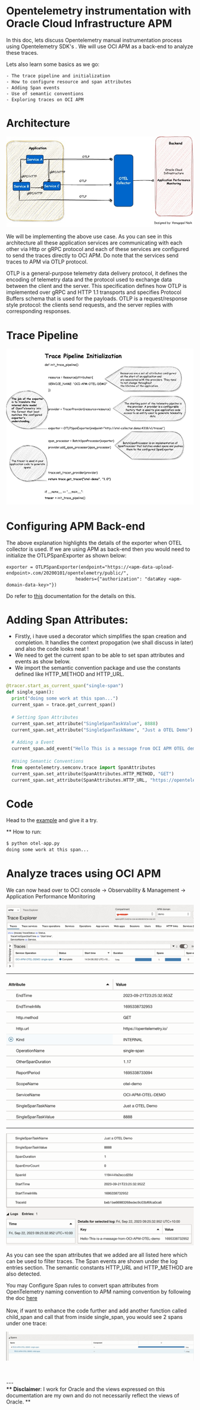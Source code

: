 
# Opentelemetry instrumentation with Oracle Cloud Infrastructure APM

In this doc, lets discuss Opentelemetry manual instrumentation process using Opentelemetry SDK's . 
We will use OCI APM as a back-end to analyze these traces.

Lets also learn some basics as we go:

	- The trace pipeline and initialization
	- How to configure resource and span attributes
	- Adding Span events 
	- Use of semantic conventions
    - Exploring traces on OCI APM 


<h1>Architecture</h1> 

![Architecture](./assets/images/otel-manual-inst.jpg)

We will be implementing the above use case. As you can see in this architecture all these application services are communicating with each other via Http or gRPC protocol and each of these services are configured to send the traces directly to OCI APM. Do note that the services send traces to APM via OTLP protocol.

OTLP is a general-purpose telemetry data delivery protocol, it defines the encoding of telemetry data and the protocol used to exchange data between the client and the server. This specification defines how OTLP is implemented over gRPC and HTTP 1.1 transports and specifies Protocol Buffers schema that is used for the payloads. OTLP is a request/response style protocol: the clients send requests, and the server replies with corresponding responses.


# Trace Pipeline

![Architecture](./assets/images/pipeline.jpg)

# Configuring APM Back-end

The above explanation highlights the details of the exporter when OTEL collector is used. If we are using APM as back-end then you would need to initialize the OTLPSpanExporter as shown below:
```
exporter = OTLPSpanExporter(endpoint="https://<apm-data-upload-endpoint>.com/20200101/opentelemetry/public/",
                          headers={"authorization": "dataKey <apm-domain-data-key>"})

```

Do refer to [this](https://docs.oracle.com/en-us/iaas/application-performance-monitoring/doc/configure-open-source-tracing-systems.html#APMGN-GUID-4D941163-F357-4839-8B06-688876D4C61F) documentation for the details on this.


# Adding Span Attributes:

- Firstly, i have used a decorator which simplifies the span creation and completion. It handles the context propogation (we shall discuss in later) and also the code looks neat !
- We need to get the current span to be able to set span attributes and events as show below. 
- We import the semantic convention package and use the constants defined like HTTP_METHOD and HTTP_URL.

```python
@tracer.start_as_current_span("single-span")
def single_span():
  print("doing some work at this span...")
  current_span = trace.get_current_span()
  
  # Setting Span Attributes
  current_span.set_attribute("SingleSpanTaskValue", 8888)
  current_span.set_attribute("SingleSpanTaskName", "Just a OTEL Demo")
  
  # Adding a Event
  current_span.add_event("Hello This is a message from OCI APM OTEL demo")

  #Using Semantic Conventions
  from opentelemetry.semconv.trace import SpanAttributes
  current_span.set_attribute(SpanAttributes.HTTP_METHOD, "GET")
  current_span.set_attribute(SpanAttributes.HTTP_URL, "https://opentelemetry.io/") 
  ```
# Code
Head to the [example](https://github.com/naikvenu/oracle-opentelemetry/tree/main/singleSpanExample) and give it a try.

** How to run:

```python
$ python otel-app.py
doing some work at this span...
```

# Analyze traces using OCI APM 

We can now head over to OCI console -> Observability & Management -> Application Performance Monitoring

![Traces](./assets/images/Traces.jpg)
<br>
***********
![Span Attributes](./assets/images/span-attr1.jpg)
<br>
***********
![Span Attributes](./assets/images/span-attr2.jpg)

As you can see the span attributes that we added are all listed here which can be used to filter traces.
The Span events are shown under the log entries section. The semantic constants HTTP_URL and HTTP_METHOD are also detected.

You may Configure Span rules to convert span attributes from OpenTelemetry naming convention to APM naming convention by following the doc [here](https://docs.oracle.com/en-us/iaas/application-performance-monitoring/doc/configure-span-rules.html#GUID-89AF5345-05EF-4FC9-BF49-85203F8159D9)
<br>
<br>
Now, if want to enhance the code further and add another function called child_span and call that from inside single_span,
you would see 2 spans under one trace:

![multiple Spans](./assets/images/multi-span.jpg)


<br>
<br>
---
<br>
<b>** Disclaimer</b>:  I work for Oracle and the views expressed on this documentation are my own and do not necessarily reflect the views of Oracle. **
